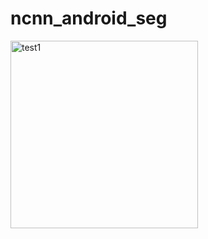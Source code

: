 ﻿# ncnn_android_seg
<img src="https://github.com/user-attachments/assets/3923d131-acb7-48ae-99ba-691b29ea3b33" width="300" alt="test1">

